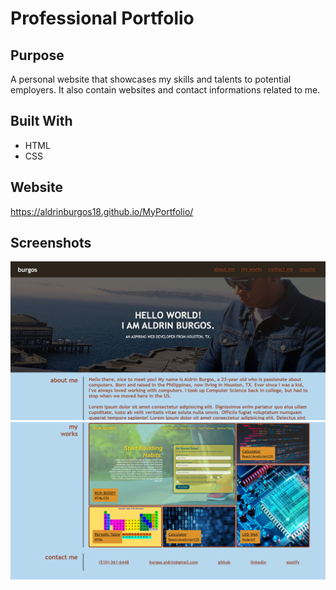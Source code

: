 # Professional Portfolio
## Purpose

A personal website that showcases my skills and talents to potential employers. It also contain websites and contact informations related to me.

## Built With

- HTML
- CSS

## Website

https://aldrinburgos18.github.io/MyPortfolio/

## Screenshots

![Screenshot](/screenshot.png?raw=true "Landing Page")
![Screenshot](/screenshot2.png?raw=true "Landing Page")
